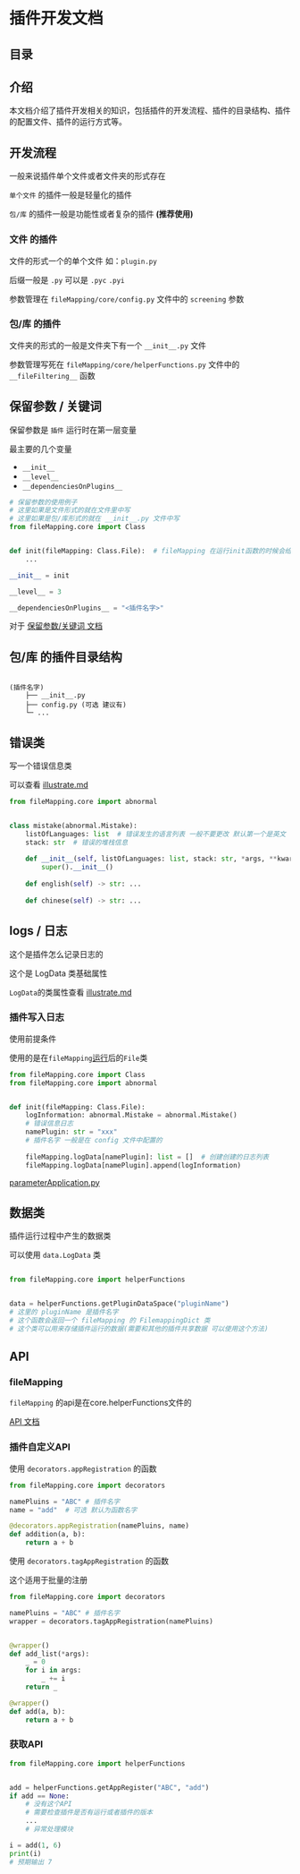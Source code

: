 # 插件开发文档


## 目录



## 介绍

本文档介绍了插件开发相关的知识，包括插件的开发流程、插件的目录结构、插件的配置文件、插件的运行方式等。


## 开发流程


一般来说插件单个文件或者文件夹的形式存在

`单个文件` 的插件一般是轻量化的插件

`包/库` 的插件一般是功能性或者复杂的插件 **(推荐使用)**


### 文件 的插件


文件的形式一个的单个文件 如：`plugin.py`

后缀一般是 `.py` 可以是 `.pyc` `.pyi`

参数管理在 `fileMapping/core/config.py` 文件中的 `screening` 参数


### 包/库 的插件


文件夹的形式的一般是文件夹下有一个 `__init__.py` 文件

参数管理写死在 `fileMapping/core/helperFunctions.py` 文件中的 `__fileFiltering__` 函数


## 保留参数 / 关键词

保留参数是 `插件` 运行时在第一层变量

最主要的几个变量
- `__init__`
- `__level__`
- `__dependenciesOnPlugins__`

```python
# 保留参数的使用例子
# 这里如果是文件形式的就在文件里中写
# 这里如果是包/库形式的就在 __init__.py 文件中写
from fileMapping.core import Class


def init(fileMapping: Class.File):  # fileMapping 在运行init函数的时候会给File类参数名为fileMapping(可选)
    ...

__init__ = init

__level__ = 3

__dependenciesOnPlugins__ = "<插件名字>"

```

对于 [保留参数/关键词 文档](https://github.com/fileMapping/keyword)



## 包/库 的插件目录结构

```text

(插件名字)
    ├── __init__.py
    ├── config.py (可选 建议有)
    └─ ...

```



## 错误类

写一个错误信息类

可以查看 [illustrate.md](illustrate.md#文件列表)



```python
from fileMapping.core import abnormal


class mistake(abnormal.Mistake):
    listOfLanguages: list  # 错误发生的语言列表 一般不要更改 默认第一个是英文
    stack: str  # 错误的堆栈信息
    
    def __init__(self, listOfLanguages: list, stack: str, *args, **kwargs):
        super().__init__()
    
    def english(self) -> str: ...
    
    def chinese(self) -> str: ...
```



## logs / 日志

这个是插件怎么记录日志的

这个是 LogData 类基础属性

`LogData`的类属性查看 [illustrate.md](illustrate.md#logdata-类属性)

### 插件写入日志


使用前提条件

使用的是在`fileMapping`[运行](core/fileRun.md)后的`File`类

```python
from fileMapping.core import Class
from fileMapping.core import abnormal


def init(fileMapping: Class.File):
    logInformation: abnormal.Mistake = abnormal.Mistake()
    # 错误信息日志
    namePlugin: str = "xxx"
    # 插件名字 一般是在 config 文件中配置的
    
    fileMapping.logData[namePlugin]: list = []  # 创建创建的日志列表
    fileMapping.logData[namePlugin].append(logInformation)

```
[parameterApplication.py](../core/parameterApplication.py)

## 数据类

插件运行过程中产生的数据类

可以使用 `data.LogData` 类

```python

from fileMapping.core import helperFunctions


data = helperFunctions.getPluginDataSpace("pluginName")
# 这里的 pluginName 是插件名字
# 这个函数会返回一个 fileMapping 的 FilemappingDict 类
# 这个类可以用来存储插件运行的数据(需要和其他的插件共享数据 可以使用这个方法)

```


## API

### fileMapping

`fileMapping` 的api是在core.helperFunctions文件的

[API 文档](illustrate.md#helperfunctionspy)

### 插件自定义API
使用 `decorators.appRegistration` 的函数

```python
from fileMapping.core import decorators

namePluins = "ABC" # 插件名字
name = "add"  # 可选 默认为函数名字

@decorators.appRegistration(namePluins, name)
def addition(a, b):
    return a + b
```

使用 `decorators.tagAppRegistration` 的函数

这个适用于批量的注册

```python
from fileMapping.core import decorators

namePluins = "ABC" # 插件名字
wrapper = decorators.tagAppRegistration(namePluins)


@wrapper()
def add_list(*args):
    _ = 0
    for i in args:
        _ += i
    return _

@wrapper()
def add(a, b):
    return a + b
```

### 获取API

```python
from fileMapping.core import helperFunctions


add = helperFunctions.getAppRegister("ABC", "add")
if add == None:
    # 没有这个API
    # 需要检查插件是否有运行或者插件的版本
    ...
    # 异常处理模块

i = add(1, 6)
print(i)
# 预期输出 7
```

